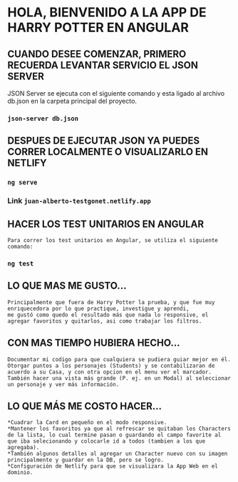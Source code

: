 # HOLA, BIENVENIDO A LA APP DE HARRY POTTER EN ANGULAR

## CUANDO DESEE COMENZAR, PRIMERO RECUERDA LEVANTAR SERVICIO EL JSON SERVER
  JSON Server se ejecuta con el siguiente comando y esta ligado al archivo db.json en la carpeta principal del proyecto.
  ### `json-server db.json`

## DESPUES DE EJECUTAR JSON YA PUEDES CORRER LOCALMENTE O VISUALIZARLO EN NETLIFY
  ### `ng serve`
  ### Link `juan-alberto-testgonet.netlify.app`

## HACER LOS TEST UNITARIOS EN ANGULAR
    Para correr los test unitarios en Angular, se utiliza el siguiente comando:
  ### `ng test` 

## LO QUE MAS ME GUSTO...
    Principalmente que fuera de Harry Potter la prueba, y que fue muy enriquecedora por lo que practique, investigue y aprendi,
    me gustó como quedo el resultado más que nada lo responsive, el agregar favoritos y quitarlos, asi como trabajar los filtros. 
  
## CON MAS TIEMPO HUBIERA HECHO...
    Documentar mi codigo para que cualquiera se pudiera guiar mejor en él.
    Otorgar puntos a los personajes (Students) y se contabilizaran de acuerdo a su Casa, y con otra opcion en el menu ver el marcador.
    También hacer una vista más grande (P. ej. en un Modal) al seleccionar un personaje y ver más información.


## LO QUE MÁS ME COSTO HACER...
    *Cuadrar la Card en pequeño en el modo responsive.
    *Mantener los favoritos ya que al refrescar se quitaban los Characters de la lista, lo cual termine pasan o guardando el campo favorite al que iba selecionando y colocarle id a todos (tambien a los que agregaba).
    *También algunos detalles al agregar un Character nuevo con su imagen principalmente y guardar en la DB, pero se logro.
    *Configuración de Netlify para que se visualizara la App Web en el dominio.
